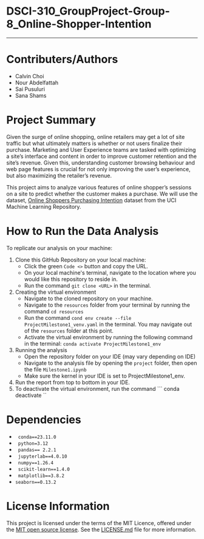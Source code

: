 # DSCI-310_GroupProject-Group-8_Online-Shopper-Intention
****

# Contributers/Authors
* Calvin Choi
* Nour Abdelfattah
* Sai Pusuluri
* Sana Shams

# Project Summary
Given the surge of online shopping, online retailers may get a lot of site traffic but what ultimately matters is whether or not users finalize their purchase. Marketing and User Experience teams are tasked with optimizing a site’s interface and content in order to improve customer retention and the site’s revenue. Given this, understanding customer browsing behaviour and web page features is crucial for not only improving the user’s experience, but also maximizing the retailer’s revenue.

This project aims to analyze various features of online shopper’s sessions on a site to predict whether the customer makes a purchase. We will use the dataset, [Online Shoppers Purchasing Intention](https://archive.ics.uci.edu/dataset/468/online+shoppers+purchasing+intention+dataset) dataset from the UCI Machine Learning Repository. 

# How to Run the Data Analysis
To replicate our analysis on your machine:
1. Clone this GitHub Repository on your local machine:
   * Click the green ``` Code <> ``` button and copy the URL.
   * On your local machine's terminal, navigate to the location where you would like this repository to reside in.
   * Run the command ``` git clone <URL> ``` in the terminal.
2. Creating the virtual environment
   * Navigate to the cloned repository on your machine.
   * Navigate to the ``` resources ``` folder from your terminal by running the command ``` cd resources ```
   * Run the command ``` cond env create --file ProjectMilestone1_venv.yaml ``` in the terminal. You may navigate out of the ``` resources ``` folder at this point. 
   * Activate the virtual environment by running the following command in the terminal: ``` conda activate ProjectMilestone1_env ```
3. Running the analysis
   * Open the repository folder on your IDE (may vary depending on IDE)
   * Navigate to the analysis file by opening the ``` project ``` folder, then open the file ``` Milestone1.ipynb ```
   * Make sure the kernel in your IDE is set to ProjectMilestone1_env.
4. Run the report from top to bottom in your IDE.
5. To deactivate the virtual environment, run the command ``` conda deactivate ``

# Dependencies
- ``` conda==23.11.0``` 
- ``` python=3.12``` 
- ``` pandas== 2.2.1``` 
- ``` jupyterlab==4.0.10``` 
- ``` numpy==1.26.4``` 
- ``` scikit-learn==1.4.0``` 
- ``` matplotlib==3.8.2``` 
- ```seaborn==0.13.2 ```

# License Information
This project is licensed under the terms of the MIT Licence, offered under the [MIT open source license](https://opensource.org/license/MIT). See the [LICENSE.md](https://github.com/DSCI-310-2024/DSCI_310_GroupProject_Group_8/blob/main/LICENSE.md) file for more information.

